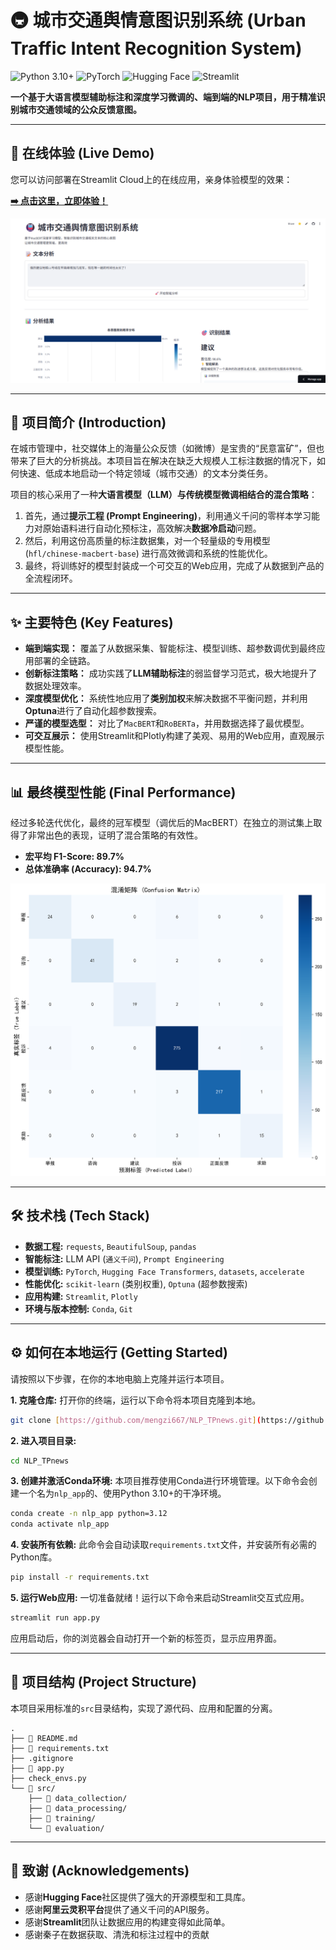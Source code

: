 # 🚇 城市交通舆情意图识别系统 (Urban Traffic Intent Recognition System)

![Python 3.10+](https://img.shields.io/badge/Python-3.10+-blue.svg)
![PyTorch](https://img.shields.io/badge/PyTorch-2.0+-ee4c2c.svg)
![Hugging Face](https://img.shields.io/badge/%F0%9F%A4%97%20Hugging%20Face-Transformers-yellow)
![Streamlit](https://img.shields.io/badge/Streamlit-App-ff69b4.svg)

**一个基于大语言模型辅助标注和深度学习微调的、端到端的NLP项目，用于精准识别城市交通领域的公众反馈意图。**

---

## 🚀 在线体验 (Live Demo)

您可以访问部署在Streamlit Cloud上的在线应用，亲身体验模型的效果：

**[➡️ 点击这里，立即体验！](https://nlp-tpnews.streamlit.app/)**

![alt text](assets/image.png)

---

## 📖 项目简介 (Introduction)

在城市管理中，社交媒体上的海量公众反馈（如微博）是宝贵的“民意富矿”，但也带来了巨大的分析挑战。本项目旨在解决在缺乏大规模人工标注数据的情况下，如何快速、低成本地启动一个特定领域（城市交通）的文本分类任务。

项目的核心采用了一种**大语言模型（LLM）与传统模型微调相结合的混合策略**：
1.  首先，通过**提示工程 (Prompt Engineering)**，利用通义千问的零样本学习能力对原始语料进行自动化预标注，高效解决**数据冷启动**问题。
2.  然后，利用这份高质量的标注数据集，对一个轻量级的专用模型 (`hfl/chinese-macbert-base`) 进行高效微调和系统的性能优化。
3.  最终，将训练好的模型封装成一个可交互的Web应用，完成了从数据到产品的全流程闭环。

---

## ✨ 主要特色 (Key Features)

* **端到端实现：** 覆盖了从数据采集、智能标注、模型训练、超参数调优到最终应用部署的全链路。
* **创新标注策略：** 成功实践了**LLM辅助标注**的弱监督学习范式，极大地提升了数据处理效率。
* **深度模型优化：** 系统性地应用了**类别加权**来解决数据不平衡问题，并利用**Optuna**进行了自动化超参数搜索。
* **严谨的模型选型：** 对比了`MacBERT`和`RoBERTa`，并用数据选择了最优模型。
* **可交互展示：** 使用Streamlit和Plotly构建了美观、易用的Web应用，直观展示模型性能。

---

## 📊 最终模型性能 (Final Performance)

经过多轮迭代优化，最终的冠军模型（调优后的MacBERT）在独立的测试集上取得了非常出色的表现，证明了混合策略的有效性。

* **宏平均 F1-Score: 89.7%**
* **总体准确率 (Accuracy): 94.7%**

![最终混淆矩阵](assets/confusion_matrix.png)

---

## 🛠️ 技术栈 (Tech Stack)

* **数据工程:** `requests`, `BeautifulSoup`, `pandas`
* **智能标注:** LLM API (`通义千问`), `Prompt Engineering`
* **模型训练:** `PyTorch`, `Hugging Face Transformers`, `datasets`, `accelerate`
* **性能优化:** `scikit-learn` (类别权重), `Optuna` (超参数搜索)
* **应用构建:** `Streamlit`, `Plotly`
* **环境与版本控制:** `Conda`, `Git`

---

## ⚙️ 如何在本地运行 (Getting Started)

请按照以下步骤，在你的本地电脑上克隆并运行本项目。

**1. 克隆仓库:**
打开你的终端，运行以下命令将本项目克隆到本地。
```bash
git clone [https://github.com/mengzi667/NLP_TPnews.git](https://github.com/mengzi667/NLP_TPnews.git)
```

**2. 进入项目目录:**
```bash
cd NLP_TPnews
```

**3. 创建并激活Conda环境:**
本项目推荐使用Conda进行环境管理。以下命令会创建一个名为`nlp_app`的、使用Python 3.10+的干净环境。
```bash
conda create -n nlp_app python=3.12
conda activate nlp_app
```

**4. 安装所有依赖:**
此命令会自动读取`requirements.txt`文件，并安装所有必需的Python库。
```bash
pip install -r requirements.txt
```

**5. 运行Web应用:**
一切准备就绪！运行以下命令来启动Streamlit交互式应用。
```bash
streamlit run app.py
```
应用启动后，你的浏览器会自动打开一个新的标签页，显示应用界面。

---

## 📂 项目结构 (Project Structure)

本项目采用标准的`src`目录结构，实现了源代码、应用和配置的分离。
```
.
├── 📜 README.md
├── 📝 requirements.txt
├── .gitignore
├── 🚀 app.py
├── check_envs.py
└── 📂 src/
    ├── 📂 data_collection/
    ├── 📂 data_processing/
    ├── 📂 training/
    └── 📂 evaluation/
```

---

## 🙏 致谢 (Acknowledgements)

* 感谢**Hugging Face**社区提供了强大的开源模型和工具库。
* 感谢**阿里云灵积平台**提供了通义千问的API服务。
* 感谢**Streamlit**团队让数据应用的构建变得如此简单。
* 感谢秦子在数据获取、清洗和标注过程中的贡献